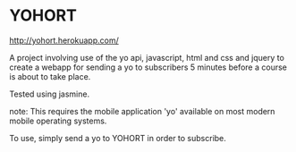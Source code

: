 YOHORT
=======	

http://yohort.herokuapp.com/

A project involving use of the yo api, javascript, html and css and jquery to create a webapp for sending a yo to subscribers 5 minutes before a course is about to take place.

Tested using jasmine.

note: This requires the mobile application 'yo' available on most modern mobile operating systems.

To use, simply send a yo to YOHORT in order to subscribe.